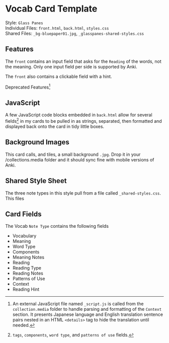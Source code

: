 # Vocab Card Template
Style: `Glass Panes`
<br> Individual Files: `front.html`, `back.html`, `styles.css` 
<br> Shared Files: `_bg-bluepaper01.jpg`, `_glasspanes-shared-styles.css`

## Features
The `front` contains an input field that asks for the `Reading` of the words, not the meaning. Only one input field per side is supported by Anki. 

The `front` also contains a clickable field with a hint.

Deprecated Features[^1]
[^1]: An external JavaScript file named `_script.js` is called from the `collection.media` folder to handle parsing and formatting of the `Context` section. It presents Japanese language and English translation sentence pairs nested in an HTML `<details>` tag to hide the translation until needed.

## JavaScript
A few JavaScript code blocks embedded in `back.html` allow for several fields[^2] in my cards to be pulled in as strings, separated, then formatted and displayed back onto the card in tidy little boxes. 
[^2]:`tags`, `components`, `word type`, and `patterns of use` fields.

## Background Images
This card calls, and tiles, a small background `.jpg`. Drop it in your /collections.media folder and it should sync fine with mobile versions of Anki.

## Shared Style Sheet
The three note types in this style pull from a file called `_shared-styles.css`. This files 

## Card Fields
The Vocab `Note Type` contains the following fields
- Vocabulary
- Meaning
- Word Type
- Components
- Meaning Notes
- Reading
- Reading Type
- Reading Notes
- Patterns of Use
- Context
- Reading Hint
